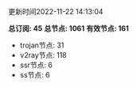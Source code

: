 更新时间2022-11-22 14:13:04

**总订阅: 45**
**总节点: 1061**
**有效节点: 161**
- trojan节点: 31
- v2ray节点: 118
- ssr节点: 6
- ss节点: 6
